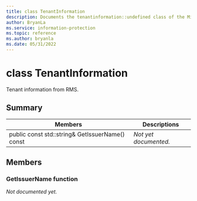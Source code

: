 ```yaml
---
title: class TenantInformation 
description: Documents the tenantinformation::undefined class of the Microsoft Information Protection (MIP) SDK.
author: BryanLa
ms.service: information-protection
ms.topic: reference
ms.author: bryanla
ms.date: 05/31/2022
---
```


# class TenantInformation 
Tenant information from RMS.
  
## Summary
 Members                        | Descriptions                                
--------------------------------|---------------------------------------------
public const std::string& GetIssuerName() const  | _Not yet documented._
  
## Members
  
### GetIssuerName function
_Not documented yet._
